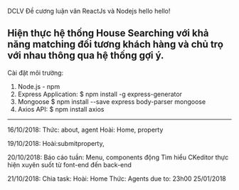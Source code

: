DCLV
Đề cương luận văn ReactJs và Nodejs
hello hello!

Hiện thực hệ thống House Searching với khả năng matching đối tương khách hàng và chủ trọ với nhau thông qua hệ thống gợi ý.
---------------------------------------------------------------------------------------
Cài đặt môi trường:
1. Node.js - npm
2. Express Application:
  $ npm install -g express-generator
3. Mongoose
  $ npm install --save express body-parser mongoose
1. Axios API:
  $ npm install axios


----------------------------------------------------------------------------------------

16/10/2018:
  Thức: about, agent
  Hoài: Home, property

19/10/2018:
  Hoài:submitproperty,

20/10/2018:
  Báo cáo tuần:
    Menu, components  động
    Tìm hiểu CKeditor
    thực hiện xuyên suốt từ font-end đến back-end

21/10/2018:
  Chia task:
    Hoài: Home
    Thức: Agents
    due to: 23h00 25/01/2018


